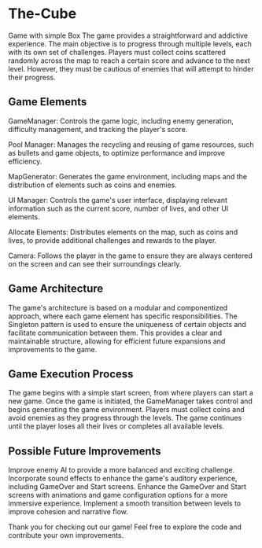 # The-Cube
Game with simple Box
The game provides a straightforward and addictive experience. The main objective is to progress through multiple levels, each with its own set of challenges. Players must collect coins scattered randomly across the map to reach a certain score and advance to the next level. However, they must be cautious of enemies that will attempt to hinder their progress.

## Game Elements
GameManager: Controls the game logic, including enemy generation, difficulty management, and tracking the player's score.

Pool Manager: Manages the recycling and reusing of game resources, such as bullets and game objects, to optimize performance and improve efficiency.

MapGenerator: Generates the game environment, including maps and the distribution of elements such as coins and enemies.

UI Manager: Controls the game's user interface, displaying relevant information such as the current score, number of lives, and other UI elements.

Allocate Elements: Distributes elements on the map, such as coins and lives, to provide additional challenges and rewards to the player.

Camera: Follows the player in the game to ensure they are always centered on the screen and can see their surroundings clearly.

## Game Architecture
The game's architecture is based on a modular and componentized approach, where each game element has specific responsibilities. The Singleton pattern is used to ensure the uniqueness of certain objects and facilitate communication between them. This provides a clear and maintainable structure, allowing for efficient future expansions and improvements to the game.

## Game Execution Process
The game begins with a simple start screen, from where players can start a new game. Once the game is initiated, the GameManager takes control and begins generating the game environment. Players must collect coins and avoid enemies as they progress through the levels. The game continues until the player loses all their lives or completes all available levels.

## Possible Future Improvements
Improve enemy AI to provide a more balanced and exciting challenge.
Incorporate sound effects to enhance the game's auditory experience, including GameOver and Start screens.
Enhance the GameOver and Start screens with animations and game configuration options for a more immersive experience.
Implement a smooth transition between levels to improve cohesion and narrative flow.

Thank you for checking out our game! Feel free to explore the code and contribute your own improvements.
